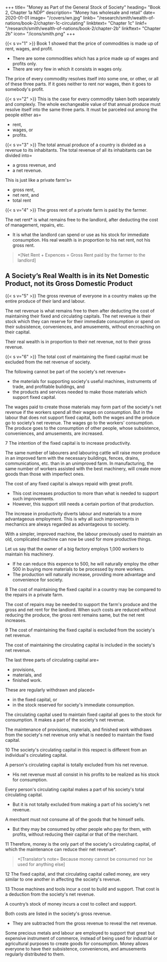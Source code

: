+++
title=  "Money as Part of the General Stock of Society"
heading=  "Book 2, Chapter 1a NDP"
description=  "Money has wholesale and retail"
date=  2020-01-01
image=  "/covers/wn.jpg"
linkb=  "/research/smith/wealth-of-nations/book-2/chapter-1c-circulating"
linkbtext=  "Chapter 1c"
linkf=  "/research/smith/wealth-of-nations/book-2/chapter-2b"
linkftext=  "Chapter 2b"
icon=  "/icons/smith.png"
+++


{{< s v="1" >}} Book 1 showed that the price of commodities is made up of rent, wages, and profit.
- There are some commodities which has a price made up of wages and profits only.
- There are very few in which it consists in wages only.

The price of every commodity resolves itself into some one, or other, or all of these three parts. If it goes neither to rent nor wages, then it goes to somebody's profit.

{{< s v="2" >}}  This is the case for every commodity taken both separately and complexly. The whole exchangeable value of that annual produce must resolve itself into the same three parts. It must be parceled out among the people either as= 
- rent,
- wages, or 
- profits.

{{< s v="3" >}} The total annual produce of a country is divided as a revenue to its inhabitants. The total revenue of all its inhabitants can be divided into= 
- a gross revenue, and
- a net revenue.

This is just like a private farm's= 
- gross rent, 
- net rent, and 
- total rent

{{< s v="4" >}} The gross rent of a private farm is paid by the farmer.

The net rent* is what remains free to the landlord, after deducting the cost of management, repairs, etc.
- It is what the landlord can spend or use as his stock for immediate consumption. His real wealth is in proportion to his net rent, not his gross rent.

> *[Net Rent + Expences = Gross Rent paid by the farmer to the landlord]




## A Society’s Real Wealth is in its Net Domestic Product, not its Gross Domestic Product

{{< s v="5" >}} The gross revenue of everyone in a country makes up the entire produce of their land and labour.

The net revenue is what remains free to them after deducting the cost of maintaining their fixed and circulating capitals. The net revenue is their stock which they can reserve for their immediate consumption or spend on their subsistence, conveniences, and amusements, without encroaching on their capital.

Their real wealth is in proportion to their net revenue, not to their gross revenue.

{{< s v="6" >}} The total cost of maintaining the fixed capital must be excluded from the net revenue of society.

The following cannot be part of the society's net revenue= 
- the materials for supporting society's useful machines, instruments of trade, and profitable buildings, and
- the products and services needed to make those materials which support fixed capital.

The wages paid to create those materials may form part of the society's net revenue if the workers spend all their wages on consumption. But in the labour that does not support fixed capital, both the wages and the produce go to society’s net revenue.
The wages go to the workers' consumption.
The produce goes to the consumption of other people, whose subsistence, conveniences, and amusements, are increased.

7 The intention of the fixed capital is to increase productivity.

The same number of labourers and labouring cattle will raise more produce in an improved farm with the necessary buildings, fences, drains, communications, etc. than in an unimproved farm. In manufacturing, the same number of workers assisted with the best machinery, will create more goods than those with imperfect ones.

The cost of any fixed capital is always repaid with great profit. 
- This cost increases production to more than what is needed to support such improvements.
- However, this support still needs a certain portion of that production.

The increase in productivity diverts labour and materials to a more advantageous employment. This is why all such improvements in mechanics are always regarded as advantageous to society.

With a simpler, improved machine, the labour previously used to maintain an old, complicated machine can now be used for more productive things.

Let us say that the owner of a big factory employs 1,000 workers to maintain his machinery.
- If he can reduce this expence to 500, he will naturally employ the other 500 in buying more materials to be processed by more workers.
- The production will naturally increase, providing more advantage and convenience for society.

8 The cost of maintaining the fixed capital in a country may be compared to the repairs in a private farm.

The cost of repairs may be needed to support the farm's produce and the gross and net rent for the landlord. When such costs are reduced without reducing the produce, the gross rent remains same, but the net rent increases.

9 The cost of maintaining the fixed capital is excluded from the society's net revenue.

The cost of maintaining the circulating capital is included in the society's net revenue. 

The last three parts of circulating capital are= 
- provisions,
- materials, and
- finished work.

These are regularly withdrawn and placed= 
- in the fixed capital, or
- in the stock reserved for society's immediate consumption.

The circulating capital used to maintain fixed capital all goes to the stock for consumption. It makes a part of the society's net revenue.

The maintenance of provisions, materials, and finished work withdraws from the society's net revenue only what is needed to maintain the fixed capital.

10 The society's circulating capital in this respect is different from an individual's circulating capital.

A person's circulating capital is totally excluded from his net revenue.
- His net revenue must all consist in his profits to be realized as his stock for consumption.

Every person's circulating capital makes a part of his society's total circulating capital.
- But it is not totally excluded from making a part of his society's net revenue.

A merchant must not consume all of the goods that he himself sells.
- But they may be consumed by other people who pay for them, with profits, without reducing their capital or that of the merchant.

11 Therefore, money is the only part of the society's circulating capital, of which the maintenance can reduce their net revenue*.

> *[Translator’s note=  Because money cannot be consumed nor be used for anything else]


12 The fixed capital, and that circulating capital called money, are very similar to one another in affecting the society's revenue.

13 Those machines and tools incur a cost to build and support. That cost is a deduction from the society's net revenue.

A country’s stock of money incurs a cost to collect and support.

Both costs are listed in the society's gross revenue. 
- They are subtracted from the gross revenue to reveal the net revenue.

Some precious metals and labour are employed to support that great but expensive instrument of commerce, instead of being used for industrial or agricultural purposes to create goods for consumption. Money allows everyone to have their subsistence, conveniences, and amusements regularly distributed to them.
